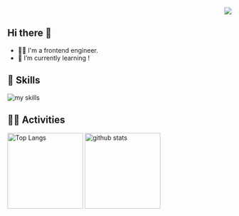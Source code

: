 <div align="right">
  <img src="https://komarev.com/ghpvc/?username=ushiromuki" />
</div>

## Hi there 👋

- 🧑‍💻 I'm a frontend engineer.
- 🌱 I’m currently learning !

## 🌱 Skills
<img alt="my skills" src="https://skillicons.dev/icons?theme=dark&perline=7&i=html,css,js,ts,react,next,vue,nuxt,figma,python,docker,aws,gcp" />

## 🏃‍♀️ Activities
<div align="left"> 
  <img alt="Top Langs" height="170px" src="https://github-readme-stats-iota-silk-55.vercel.app/api?username=ushiromuki&theme=vue-dark&layout=compact&count_private=true" />
  <img alt="github stats" height="170px" src="https://github-readme-stats-iota-silk-55.vercel.app/api/top-langs/?username=ushiromuki&theme=vue-dark&layout=compact&count_private=true" />
</div>

<!--
**ushiromuki/ushiromuki** is a ✨ _special_ ✨ repository because its `README.md` (this file) appears on your GitHub profile.

Here are some ideas to get you started:

- 🔭 I’m currently working on ...
- 🌱 I’m currently learning ...
- 👯 I’m looking to collaborate on ...
- 🤔 I’m looking for help with ...
- 💬 Ask me about ...
- 📫 How to reach me: ...
- 😄 Pronouns: ...
- ⚡ Fun fact: ...
-->
